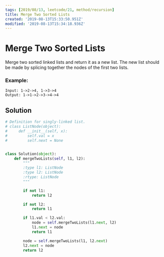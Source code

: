 ```yaml
---
tags: [2019/08/13, leetcode/21, method/recursion]
title: Merge Two Sorted Lists
created: '2019-08-13T15:33:50.951Z'
modified: '2019-08-13T15:34:18.936Z'
---
```


# Merge Two Sorted Lists

Merge two sorted linked lists and return it as a new list. The new list should be made by splicing together the nodes of the first two lists.

### Example:

```
Input: 1->2->4, 1->3->4
Output: 1->1->2->3->4->4
```

## Solution

```python
# Definition for singly-linked list.
# class ListNode(object):
#     def __init__(self, x):
#         self.val = x
#         self.next = None


class Solution(object):
    def mergeTwoLists(self, l1, l2):
        """
        :type l1: ListNode
        :type l2: ListNode
        :rtype: ListNode
        """

        if not l1:
            return l2

        if not l2:
            return l1

        if l1.val < l2.val:
            node = self.mergeTwoLists(l1.next, l2)
            l1.next = node
            return l1

        node = self.mergeTwoLists(l1, l2.next)
        l2.next = node
        return l2
```
